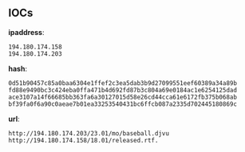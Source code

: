 
## IOCs

__ipaddress__:

```text
194.180.174.158
194.180.174.203
```
__hash__:

```text
0d51b90457c85a0baa6304e1ffef2c3ea5dab3b9d27099551eef60389a34a89b
fd88e9490bc3c424eba0ffa471b4d692fd87b3c804a69e0184ac1e6254125dad
ace3107a14f66685bb363fa6a30127015d58e26cd44cca61e6172fb375b068ab
bf39fa0f6a90c0aeae7b01ea33253540431bc6ffcb087a2335d702445180869c
```
__url__:

```text
http://194.180.174.203/23.01/mo/baseball.djvu
http://194.180.174.158/18.01/released.rtf.
```